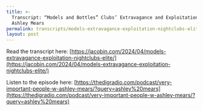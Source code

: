 ```yaml
---
title: >-
  Transcript: “Models and Bottles” Clubs’ Extravagance and Exploitation w/
  Ashley Mears
permalink: transcripts/models-extravagance-exploitation-nightclubs-elite/
layout: post
---
```


Read the transcript here: [https://jacobin.com/2024/04/models-extravagance-exploitation-nightclubs-elite/](https://jacobin.com/2024/04/models-extravagance-exploitation-nightclubs-elite/)

Listen to the episode here: [https://thedigradio.com/podcast/very-important-people-w-ashley-mears/?query=ashley%20mears](https://thedigradio.com/podcast/very-important-people-w-ashley-mears/?query=ashley%20mears)
